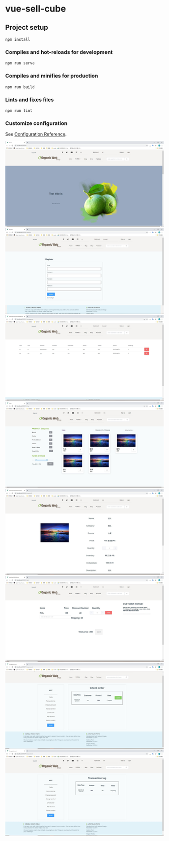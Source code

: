 # vue-sell-cube

## Project setup
```
npm install
```

### Compiles and hot-reloads for development
```
npm run serve
```

### Compiles and minifies for production
```
npm run build
```

### Lints and fixes files
```
npm run lint
```

### Customize configuration
See [Configuration Reference](https://cli.vuejs.org/config/).

![image](https://github.com/BoWeii/database-FE/blob/master/pic1.jpg)
![image](https://github.com/BoWeii/database-FE/blob/master/pic2.jpg)
![image](https://github.com/BoWeii/database-FE/blob/master/pic3.jpg)
![image](https://github.com/BoWeii/database-FE/blob/master/pic4.jpg)
![image](https://github.com/BoWeii/database-FE/blob/master/pic5.jpg)
![image](https://github.com/BoWeii/database-FE/blob/master/pic6.jpg)
![image](https://github.com/BoWeii/database-FE/blob/master/pic7.jpg)
![image](https://github.com/BoWeii/database-FE/blob/master/pic8.jpg)
